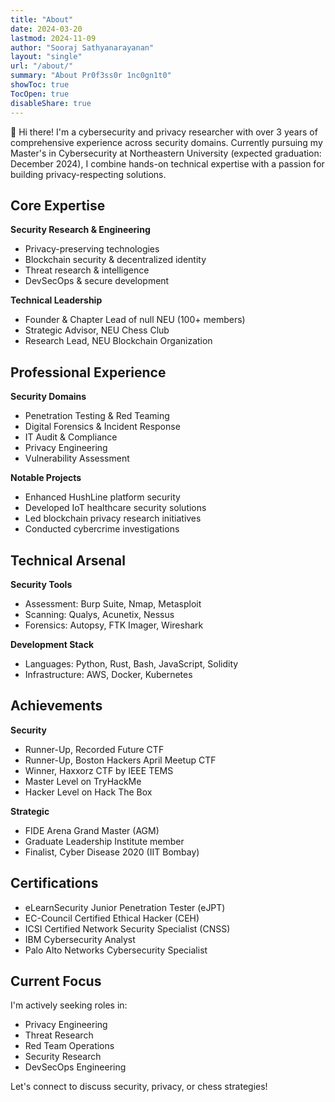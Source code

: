 ```yaml
---
title: "About"
date: 2024-03-20
lastmod: 2024-11-09
author: "Sooraj Sathyanarayanan"
layout: "single"
url: "/about/"
summary: "About Pr0f3ss0r 1nc0gn1t0"
showToc: true
TocOpen: true
disableShare: true
---
```




👋 Hi there! I'm a cybersecurity and privacy researcher with over 3 years of comprehensive experience across security domains. Currently pursuing my Master's in Cybersecurity at Northeastern University (expected graduation: December 2024), I combine hands-on technical expertise with a passion for building privacy-respecting solutions.

## Core Expertise

**Security Research & Engineering**
- Privacy-preserving technologies
- Blockchain security & decentralized identity
- Threat research & intelligence
- DevSecOps & secure development

**Technical Leadership**
- Founder & Chapter Lead of null NEU (100+ members)
- Strategic Advisor, NEU Chess Club
- Research Lead, NEU Blockchain Organization

## Professional Experience

**Security Domains**
- Penetration Testing & Red Teaming
- Digital Forensics & Incident Response
- IT Audit & Compliance
- Privacy Engineering
- Vulnerability Assessment

**Notable Projects**
- Enhanced HushLine platform security
- Developed IoT healthcare security solutions
- Led blockchain privacy research initiatives
- Conducted cybercrime investigations

## Technical Arsenal

**Security Tools**
- Assessment: Burp Suite, Nmap, Metasploit
- Scanning: Qualys, Acunetix, Nessus
- Forensics: Autopsy, FTK Imager, Wireshark

**Development Stack**
- Languages: Python, Rust, Bash, JavaScript, Solidity
- Infrastructure: AWS, Docker, Kubernetes

## Achievements

**Security**
- Runner-Up, Recorded Future CTF
- Runner-Up, Boston Hackers April Meetup CTF
- Winner, Haxxorz CTF by IEEE TEMS
- Master Level on TryHackMe
- Hacker Level on Hack The Box

**Strategic**
- FIDE Arena Grand Master (AGM)
- Graduate Leadership Institute member
- Finalist, Cyber Disease 2020 (IIT Bombay)

## Certifications

- eLearnSecurity Junior Penetration Tester (eJPT)
- EC-Council Certified Ethical Hacker (CEH)
- ICSI Certified Network Security Specialist (CNSS)
- IBM Cybersecurity Analyst
- Palo Alto Networks Cybersecurity Specialist

## Current Focus

I'm actively seeking roles in:
- Privacy Engineering
- Threat Research
- Red Team Operations
- Security Research
- DevSecOps Engineering

Let's connect to discuss security, privacy, or chess strategies!